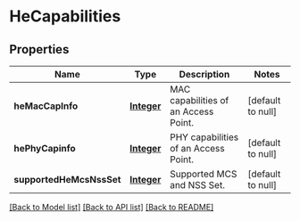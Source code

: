# HeCapabilities
## Properties

Name | Type | Description | Notes
------------ | ------------- | ------------- | -------------
**heMacCapInfo** | [**Integer**](integer.md) | MAC capabilities of an Access Point. | [default to null]
**hePhyCapinfo** | [**Integer**](integer.md) | PHY capabilities of an Access Point. | [default to null]
**supportedHeMcsNssSet** | [**Integer**](integer.md) | Supported MCS and NSS Set. | [default to null]

[[Back to Model list]](../README.md#documentation-for-models) [[Back to API list]](../README.md#documentation-for-api-endpoints) [[Back to README]](../README.md)

